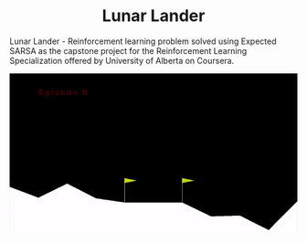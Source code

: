 <h1 align="center">Lunar Lander</h1>
Lunar Lander - Reinforcement learning problem solved using Expected SARSA as the capstone project for the Reinforcement Learning Specialization offered by University of Alberta on Coursera.
<p align="center"><img src="./lander.gif"></p>

